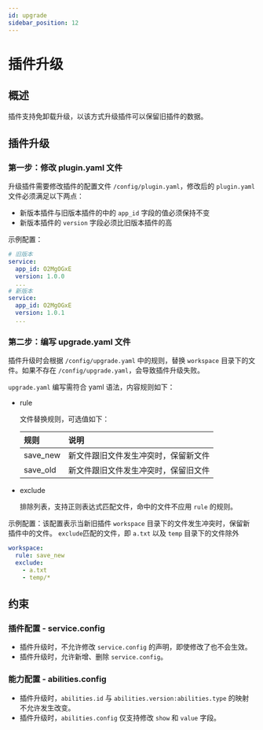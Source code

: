 ```yaml
---
id: upgrade
sidebar_position: 12
---
```


# 插件升级

## 概述

插件支持免卸载升级，以该方式升级插件可以保留旧插件的数据。

## 插件升级

### 第一步：修改 plugin.yaml 文件

升级插件需要修改插件的配置文件 `/config/plugin.yaml`，修改后的 `plugin.yaml` 文件必须满足以下两点：

- 新版本插件与旧版本插件的中的 `app_id` 字段的值必须保持不变
- 新版本插件的 `version` 字段必须比旧版本插件的高

示例配置：

```yaml
# 旧版本
service:
  app_id: O2MgOGxE
  version: 1.0.0
  ...
# 新版本
service:
  app_id: O2MgOGxE
  version: 1.0.1
  ...
```

### 第二步：编写 upgrade.yaml 文件

插件升级时会根据 `/config/upgrade.yaml` 中的规则，替换 `workspace` 目录下的文件。如果不存在 `/config/upgrade.yaml`，会导致插件升级失败。

`upgrade.yaml` 编写需符合 yaml 语法，内容规则如下：

- rule

  文件替换规则，可选值如下：

  | **规则** | **说明**                             |
  | :------- | :----------------------------------- |
  | save_new | 新文件跟旧文件发生冲突时，保留新文件 |
  | save_old | 新文件跟旧文件发生冲突时，保留旧文件 |

- exclude

  排除列表，支持正则表达式匹配文件，命中的文件不应用 `rule` 的规则。

示例配置：该配置表示当新旧插件 `workspace` 目录下的文件发生冲突时，保留新插件中的文件。 `exclude`匹配的文件，即 `a.txt` 以及 `temp` 目录下的文件除外

```yaml title="config/upgrade.yaml"
workspace:
  rule: save_new
  exclude:
    - a.txt
    - temp/*
```

## 约束

### 插件配置 - service.config

- 插件升级时，不允许修改 `service.config` 的声明，即使修改了也不会生效。
- 插件升级时，允许新增、删除 `service.config`。

### 能力配置 - abilities.config

- 插件升级时，`abilities.id` 与 `abilities.version:abilities.type` 的映射不允许发生改变。
- 插件升级时，`abilities.config` 仅支持修改 `show` 和 `value` 字段。
